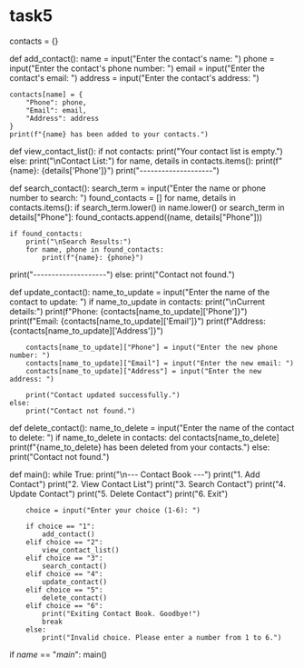 # task5

contacts = {}

def add_contact():
    name = input("Enter the contact's name: ")
    phone = input("Enter the contact's phone number: ")
    email = input("Enter the contact's email: ")
    address = input("Enter the contact's address: ")

    contacts[name] = {
        "Phone": phone,
        "Email": email,
        "Address": address
    }
    print(f"{name} has been added to your contacts.")

def view_contact_list():
    if not contacts:
        print("Your contact list is empty.")
    else:
        print("\nContact List:")
        for name, details in contacts.items():
            print(f"{name}: {details['Phone']}")
        print("--------------------")

def search_contact():
    search_term = input("Enter the name or phone number to search: ")
    found_contacts = []
    for name, details in contacts.items():
        if search_term.lower() in name.lower() or search_term in details["Phone"]:
            found_contacts.append((name, details["Phone"]))

    if found_contacts:
        print("\nSearch Results:")
        for name, phone in found_contacts:
            print(f"{name}: {phone}")
  print("--------------------")
    else:
        print("Contact not found.")

def update_contact():
    name_to_update = input("Enter the name of the contact to update: ")
    if name_to_update in contacts:
        print("\nCurrent details:")
        print(f"Phone: {contacts[name_to_update]['Phone']}")
        print(f"Email: {contacts[name_to_update]['Email']}")
        print(f"Address: {contacts[name_to_update]['Address']}")
        
        contacts[name_to_update]["Phone"] = input("Enter the new phone number: ")
        contacts[name_to_update]["Email"] = input("Enter the new email: ")
        contacts[name_to_update]["Address"] = input("Enter the new address: ")

        print("Contact updated successfully.")
    else:
        print("Contact not found.")

def delete_contact():
    name_to_delete = input("Enter the name of the contact to delete: ")
    if name_to_delete in contacts:
        del contacts[name_to_delete]
        print(f"{name_to_delete} has been deleted from your contacts.")
    else:
        print("Contact not found.")

def main():
    while True:
        print("\n--- Contact Book ---")
        print("1. Add Contact")
        print("2. View Contact List")
        print("3. Search Contact")
        print("4. Update Contact")
print("5. Delete Contact")
        print("6. Exit")

        choice = input("Enter your choice (1-6): ")

        if choice == "1":
            add_contact()
        elif choice == "2":
            view_contact_list()
        elif choice == "3":
            search_contact()
        elif choice == "4":
            update_contact()
        elif choice == "5":
            delete_contact()
        elif choice == "6":
            print("Exiting Contact Book. Goodbye!")
            break
        else:
            print("Invalid choice. Please enter a number from 1 to 6.")

if _name_ == "_main_":
    main()
